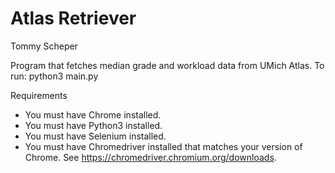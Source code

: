 # Atlas Retriever

Tommy Scheper

Program that fetches median grade and workload data from UMich Atlas.
To run: python3 main.py

Requirements

* You must have Chrome installed.
* You must have Python3 installed.
* You must have Selenium installed.
* You must have Chromedriver installed that matches your version of Chrome. See <https://chromedriver.chromium.org/downloads>.
